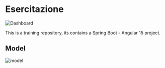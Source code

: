 # Esercitazione
![Dashboard](https://user-images.githubusercontent.com/101976279/231385626-42bd32ed-d3bb-4b39-ad82-2ce338a62993.PNG)

This is a training repository, its contains a Spring Boot - Angular 15 project.

## Model

![model](https://user-images.githubusercontent.com/101976279/230783840-aa715a50-74d9-4906-a961-af49b10fb6f3.PNG)




